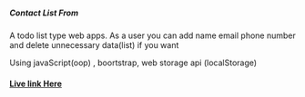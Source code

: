 <h5>Contact List From</h5>
<p>A todo list type web apps. As a user you can add name email phone number and delete unnecessary data(list) if you want</p>
<p>Using javaScript(oop) , boortstrap, web storage api (localStorage)</p>
<h4><a href="https://kawcher-habib.github.io/ContactForm/index.html">Live link Here</a></h4>

